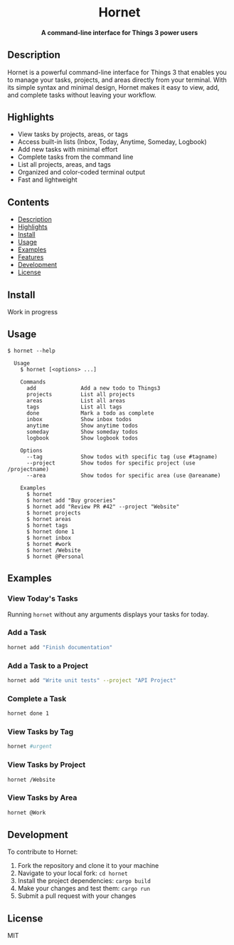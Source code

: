 <h1 align="center">
  Hornet
</h1>

<h4 align="center">
  A command-line interface for Things 3 power users
</h4>

## Description

Hornet is a powerful command-line interface for Things 3 that enables you to manage your tasks, projects, and areas directly from your terminal. With its simple syntax and minimal design, Hornet makes it easy to view, add, and complete tasks without leaving your workflow.

## Highlights

- View tasks by projects, areas, or tags
- Access built-in lists (Inbox, Today, Anytime, Someday, Logbook)
- Add new tasks with minimal effort
- Complete tasks from the command line
- List all projects, areas, and tags
- Organized and color-coded terminal output
- Fast and lightweight

## Contents

- [Description](#description)
- [Highlights](#highlights)
- [Install](#install)
- [Usage](#usage)
- [Examples](#examples)
- [Features](#features)
- [Development](#development)
- [License](#license)

## Install

Work in progress

## Usage

```
$ hornet --help

  Usage
    $ hornet [<options> ...]

    Commands
      add              Add a new todo to Things3
      projects         List all projects
      areas            List all areas
      tags             List all tags
      done             Mark a todo as complete
      inbox            Show inbox todos
      anytime          Show anytime todos
      someday          Show someday todos
      logbook          Show logbook todos

    Options
      --tag            Show todos with specific tag (use #tagname)
      --project        Show todos for specific project (use /projectname)
      --area           Show todos for specific area (use @areaname)

    Examples
      $ hornet
      $ hornet add "Buy groceries"
      $ hornet add "Review PR #42" --project "Website"
      $ hornet projects
      $ hornet areas
      $ hornet tags
      $ hornet done 1
      $ hornet inbox
      $ hornet #work
      $ hornet /Website
      $ hornet @Personal
```

## Examples

### View Today's Tasks

Running `hornet` without any arguments displays your tasks for today.

### Add a Task

```bash
hornet add "Finish documentation"
```

### Add a Task to a Project

```bash
hornet add "Write unit tests" --project "API Project"
```

### Complete a Task

```bash
hornet done 1
```

### View Tasks by Tag

```bash
hornet #urgent
```

### View Tasks by Project

```bash
hornet /Website
```

### View Tasks by Area

```bash
hornet @Work
```

## Development

To contribute to Hornet:

1. Fork the repository and clone it to your machine
2. Navigate to your local fork: `cd hornet`
3. Install the project dependencies: `cargo build`
4. Make your changes and test them: `cargo run`
5. Submit a pull request with your changes

## License

MIT
